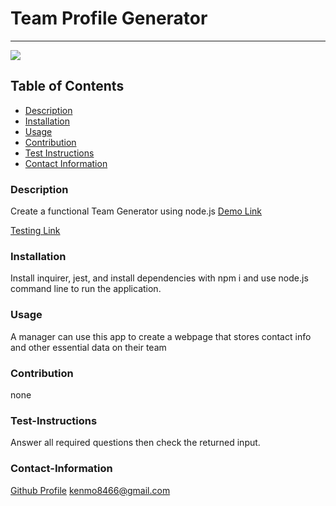 # Team Profile Generator
----
<a href="https://img.shields.io/badge/License-,Apache2.0,GNU Public v3.0,MIT,Boost Software 1.0,Creative Commons Zero v1.0 Universal,Eclipse Public 2.0,GNU Affero General Public v3.0,GNU General Public v2.0,GNU Lesser General Public v2.1,Mozilla Public 2.0,the Unilicense-brightgreen"><img src="https://img.shields.io/badge/License-MIT-brightgreen"></a>
## Table of Contents
- [Description](#description)
- [Installation](#installation)
- [Usage](#usage)
- [Contribution](#contribution)
- [Test Instructions](#test-instructions)
- [Contact Information](#contact-information)

### Description
Create a functional Team Generator using node.js 
[Demo Link](https://drive.google.com/file/d/1_4SxdlxlvPrTeUWQUftyQUCNPRNHiWbU/view?usp=sharing)

[Testing Link](https://drive.google.com/file/d/1_4SxdlxlvPrTeUWQUftyQUCNPRNHiWbU/view?usp=sharing)

### Installation
Install inquirer, jest, and install dependencies with npm i and use node.js command line to run the application.
### Usage
A manager can use this app to create a webpage that stores contact info and other essential data on their  team
### Contribution
none
### Test-Instructions
Answer all required questions then check the returned input.
### Contact-Information
[Github Profile](https://github.com/kbentley7)
kenmo8466@gmail.com
